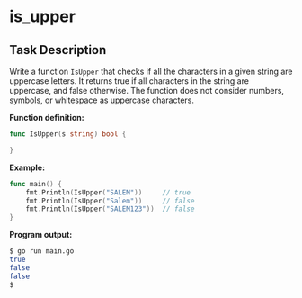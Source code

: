 # is_upper

## Task Description

Write a function `IsUpper` that checks if all the characters in a given string are uppercase letters. It returns true if all characters in the string are uppercase, and false otherwise. The function does not consider numbers, symbols, or whitespace as uppercase characters.

**Function definition:**

```go
func IsUpper(s string) bool {

}
```

**Example:**

```go
func main() {
    fmt.Println(IsUpper("SALEM"))     // true
    fmt.Println(IsUpper("Salem"))     // false
    fmt.Println(IsUpper("SALEM123"))  // false
}
```

**Program output:**

```sh
$ go run main.go
true
false
false
$
```
